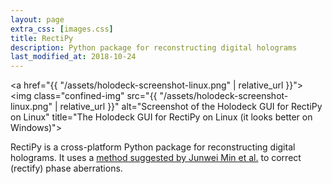 ```yaml
---
layout: page
extra_css: [images.css]
title: RectiPy
description: Python package for reconstructing digital holograms
last_modified_at: 2018-10-24
---
```


<a href="{{ "/assets/holodeck-screenshot-linux.png" | relative_url }}">
<img class="confined-img"
     src="{{ "/assets/holodeck-screenshot-linux.png" | relative_url }}"
     alt="Screenshot of the Holodeck GUI for RectiPy on Linux"
     title="The Holodeck GUI for RectiPy on Linux (it looks better on Windows)">
</a>

RectiPy is a cross-platform Python package for reconstructing digital holograms.  It uses
a [method suggested by Junwei Min et al.][paper] to correct (rectify) phase aberrations.

[paper]: https://sci-hub.tw/10.1364/OL.42.000227
[GitLab]: https://gitlab.com/meribold/rectipy
